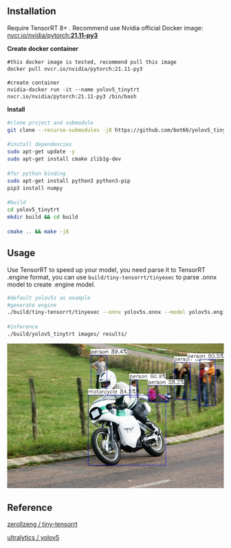 ## Installation
Require TensorRT 8+ . Recommend use Nvidia official Docker image: [nvcr.io/nvidia/pytorch:**21.11-py3**](https://catalog.ngc.nvidia.com/orgs/nvidia/containers/pytorch)

**Create docker container**
```
#this docker image is tested, recommend pull this image
docker pull nvcr.io/nvidia/pytorch:21.11-py3

#create container
nvidia-docker run -it --name yolov5_tinytrt nvcr.io/nvidia/pytorch:21.11-py3 /bin/bash
```
**Install**
```bash
#clone project and submodule
git clone --recurse-submodules -j8 https://github.com/bot66/yolov5_tinytrt.git

#install dependencies
sudo apt-get update -y
sudo apt-get install cmake zlib1g-dev

#for python binding
sudo apt-get install python3 python3-pip
pip3 install numpy

#build
cd yolov5_tinytrt
mkdir build && cd build

cmake .. && make -j8
```
## Usage
Use TensorRT to speed up your model, you need parse it to TensorRT .engine format, you can use `build/tiny-tensorrt/tinyexec` to parse .onnx model to create .engine model.


```bash
#default yolov5s as example
#generate engine 
./build/tiny-tensorrt/tinyexec --onnx yolov5s.onnx --model yolov5s.engine

#inference
./build/yolov5_tinytrt images/ results/
```
![results/000000007816.jpg](results/000000007816.jpg)
## Reference
[ zerollzeng /
tiny-tensorrt
](https://github.com/zerollzeng/tiny-tensorrt)

[ ultralytics /
yolov5 ](https://github.com/ultralytics/yolov5)
